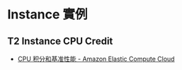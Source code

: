 # Instance 實例

## T2 Instance CPU Credit
* [CPU 积分和基准性能 - Amazon Elastic Compute Cloud](https://docs.aws.amazon.com/zh_cn/AWSEC2/latest/UserGuide/t2-credits-baseline-concepts.html)
